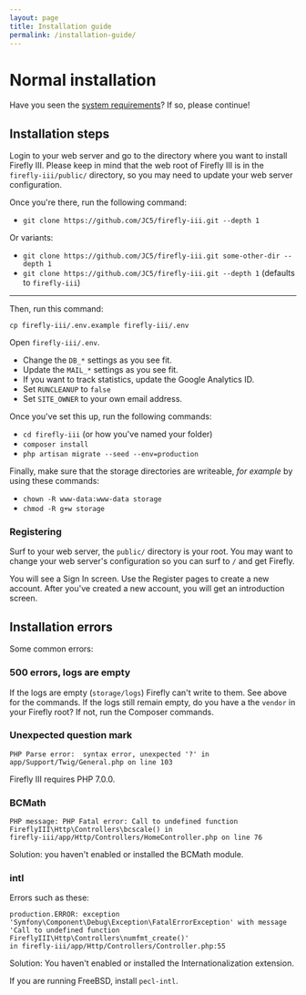 ```yaml
---
layout: page
title: Installation guide
permalink: /installation-guide/
---
```


# Normal installation

Have you seen the [system requirements](../system-requirements/)? If so, please continue!

## Installation steps

Login to your web server and go to the directory where you want to install Firefly III. Please keep in mind that the web root of Firefly III is in the ``firefly-iii/public/`` directory, so you may need to update your web server configuration.

Once you're there, run the following command:

* ``git clone https://github.com/JC5/firefly-iii.git --depth 1``

Or variants:

* ``git clone https://github.com/JC5/firefly-iii.git some-other-dir --depth 1``
* ``git clone https://github.com/JC5/firefly-iii.git --depth 1`` (defaults to ``firefly-iii``)

***

 Then, run this command:

``cp firefly-iii/.env.example firefly-iii/.env``

Open ``firefly-iii/.env``.

* Change the ``DB_*`` settings as you see fit.
* Update the ``MAIL_*`` settings as you see fit.
* If you want to track statistics, update the Google Analytics ID.
* Set ``RUNCLEANUP`` to ``false``
* Set ``SITE_OWNER`` to your own email address.

Once you've set this up, run the following commands:

* ``cd firefly-iii`` (or how you've named your folder)
* ``composer install``
* ``php artisan migrate --seed --env=production``

Finally, make sure that the storage directories are writeable, _for example_ by using these commands:

* ``chown -R www-data:www-data storage``
* ``chmod -R g+w storage``

### Registering

Surf to your web server, the ``public/`` directory is your root. You may want to change your web server's configuration so you can surf to ``/`` and get Firefly.

You will see a Sign In screen. Use the Register pages to create a new account. After you've created a new account, you will get an introduction screen.

## Installation errors

Some common errors:

### 500 errors, logs are empty

If the logs are empty (``storage/logs``) Firefly can't write to them. See above for the commands. If the logs still remain empty, do you have a the ``vendor`` in your Firefly root? If not, run the Composer commands.

### Unexpected question mark

```
PHP Parse error:  syntax error, unexpected '?' in 
app/Support/Twig/General.php on line 103
```

Firefly III requires PHP 7.0.0.

### BCMath

```
PHP message: PHP Fatal error: Call to undefined function 
FireflyIII\Http\Controllers\bcscale() in
firefly-iii/app/Http/Controllers/HomeController.php on line 76
```

Solution: you haven't enabled or installed the BCMath module.

### intl

Errors such as these:

```
production.ERROR: exception 
'Symfony\Component\Debug\Exception\FatalErrorException' with message
'Call to undefined function FireflyIII\Http\Controllers\numfmt_create()'
in firefly-iii/app/Http/Controllers/Controller.php:55
```

Solution: You haven't enabled or installed the Internationalization extension.

If you are running FreeBSD, install ``pecl-intl``.